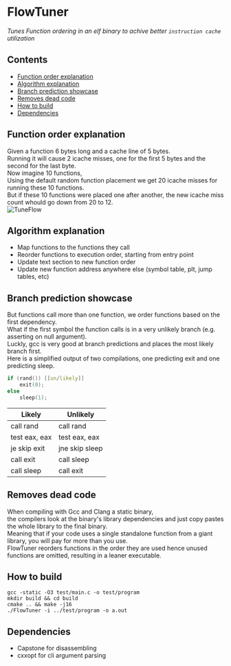 # FlowTuner
*Tunes Function ordering in an elf binary to achive better `instruction cache` utilization*

## Contents

 * [Function order explanation](#function-order-explanation)
 * [Algorithm explanation](#algorithm-explanation)
 * [Branch prediction showcase](#branch-prediction-showcase)
 * [Removes dead code](#removes-dead-code)
 * [How to build](#how-to-build)
 * [Dependencies](#dependencies)

## Function order explanation

Given a function 6 bytes long and a cache line of 5 bytes.<br>
Running it will cause 2 icache misses, one for the first 5 bytes and the second for the last byte.<br>
Now imagine 10 functions,<br>
Using the default random function placement we get 20 icache misses for running these 10 functions.<br>
But if these 10 functions were placed one after another, the new icache miss count whould go down from 20 to 12.<br>
![TuneFlow](https://github.com/user-attachments/assets/28bcec54-2e91-41d8-a7a3-fc8cdcbf4d5c)


## Algorithm explanation

- Map functions to the functions they call
- Reorder functions to execution order, starting from entry point
- Update text section to new function order
- Update new function address anywhere else (symbol table, plt, jump tables, etc)

## Branch prediction showcase

But functions call more than one function, we order functions based on the first dependency.<br>
What if the first symbol the function calls is in a very unlikely branch (e.g. asserting on null argument).<br>
Luckly, gcc is very good at branch predictions and places the most likely branch first.<br>
Here is a simplified output of two compilations, one predicting exit and one predicting sleep.<br>
```c
if (rand()) [[un/likely]]
    exit(0);
else
    sleep(1);
```
| Likely  | Unlikely |
| ------------- | ------------- |
| call   rand  | call   rand  |
| test   eax, eax  | test   eax, eax  |
| je     skip exit  | jne    skip sleep  |
| call   exit  | call   sleep  |
| call   sleep  | call   exit  |

## Removes dead code

When compiling with Gcc and Clang a static binary,<br>
the compilers look at the binary's library dependencies and just copy pastes the whole library to the final binary.<br>
Meaning that if your code uses a single standalone function from a giant library, you will pay for more than you use.<br>
FlowTuner reorders functions in the order they are used hence unused functions are omitted, resulting in a leaner executable.<br>

## How to build

```console
gcc -static -O3 test/main.c -o test/program
mkdir build && cd build
cmake .. && make -j16
./FlowTuner -i ../test/program -o a.out
```

## Dependencies
* Capstone for disassembling
* cxxopt for cli argument parsing
